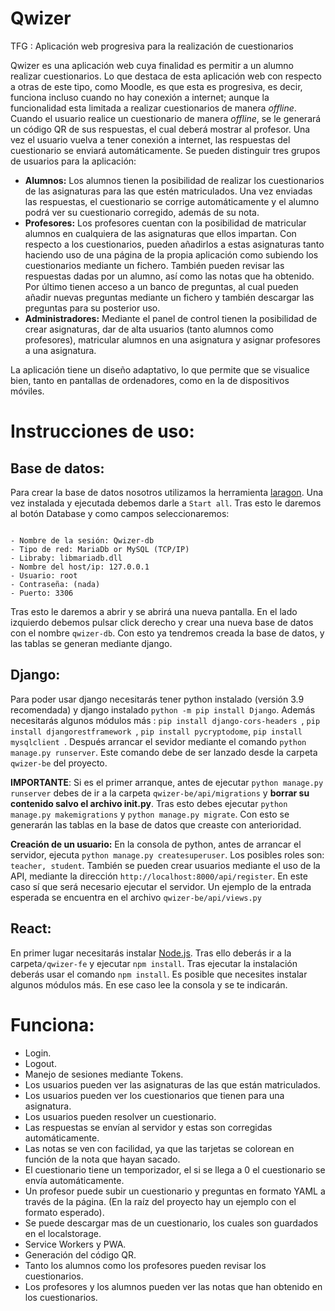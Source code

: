 # Qwizer
 TFG : Aplicación web progresiva para la realización de cuestionarios
 
 Qwizer es una aplicación web cuya finalidad es permitir a un alumno realizar cuestionarios. Lo que destaca de esta aplicación web con respecto a otras de este tipo, como Moodle, es que esta es progresiva, es decir, funciona incluso cuando no hay conexión a internet; aunque la funcionalidad esta limitada a realizar cuestionarios de manera *offline*. Cuando el usuario realice un cuestionario de manera *offline*, se le generará un código QR de sus respuestas, el cual deberá mostrar al profesor. Una vez el usuario vuelva a tener conexión a internet, las respuestas del cuestionario se enviará automáticamente. Se pueden distinguir tres grupos de usuarios para la aplicación:
 
- **Alumnos:** Los alumnos tienen la posibilidad de realizar los cuestionarios de las asignaturas para las que estén matriculados. Una vez enviadas las 	respuestas, el cuestionario se corrige automáticamente y el alumno podrá ver su cuestionario corregido, además de su nota.
- **Profesores:** Los profesores cuentan con la posibilidad de matricular alumnos en cualquiera de las asignaturas que ellos impartan. Con respecto a los cuestionarios, pueden añadirlos a estas asignaturas tanto haciendo uso de una página de la propia aplicación como subiendo los cuestionarios mediante un fichero. También pueden revisar las respuestas dadas por un alumno, así como las notas que ha obtenido. Por último tienen acceso a un banco de preguntas, al cual pueden añadir nuevas preguntas mediante un fichero y también descargar las preguntas para su posterior uso.
- **Administradores:** Mediante el panel de control tienen la posibilidad de crear asignaturas, dar de alta usuarios (tanto alumnos como profesores), matricular alumnos en una asignatura y asignar profesores a una asignatura.

La aplicación tiene un diseño adaptativo, lo que permite que se visualice bien, tanto en pantallas de ordenadores, como en la de dispositivos móviles.


# **Instrucciones de uso:**

## Base de datos:
Para crear la base de datos nosotros utilizamos la herramienta [laragon](https://laragon-org.translate.goog/?_x_tr_sl=en&_x_tr_tl=es&_x_tr_hl=es&_x_tr_pto=sc). Una vez instalada y ejecutada debemos darle a `Start all`. Tras esto le daremos al botón Database y como campos seleccionaremos:
```

- Nombre de la sesión: Qwizer-db
- Tipo de red: MariaDb or MySQL (TCP/IP)
- Libraby: libmariadb.dll
- Nombre del host/ip: 127.0.0.1
- Usuario: root
- Contraseña: (nada)
- Puerto: 3306
```

Tras esto le daremos a abrir y se abrirá una nueva pantalla. En el lado izquierdo debemos pulsar click derecho y crear una nueva base de datos con el nombre `qwizer-db`. Con esto ya tendremos creada la base de datos, y las tablas se generan mediante django.


## Django:
Para poder usar django necesitarás tener python instalado (versión 3.9 recomendada) y django instalado `python -m pip install Django`. Además necesitarás algunos módulos más :
 `pip install django-cors-headers `,
 `pip install djangorestframework `,
`pip install pycryptodome`,
 `pip install mysqlclient `.
Después arrancar el sevidor mediante el comando `python manage.py runserver`. Este comando debe de ser lanzado desde la carpeta `qwizer-be` del proyecto. 

**IMPORTANTE**: Si es el primer arranque, antes de ejecutar  `python manage.py runserver`  debes de ir a la carpeta `qwizer-be/api/migrations` y **borrar su contenido salvo el archivo __init__.py**. Tras esto debes ejecutar `python manage.py makemigrations` y `python manage.py migrate`. Con esto se generarán las tablas en la base de datos que creaste con anterioridad.

**Creación de un usuario:** En la consola de python, antes de arrancar el servidor, ejecuta `python manage.py createsuperuser`. Los posibles roles son: `teacher, student`. También se pueden crear usuarios mediante el uso de la API, mediante la dirección `http://localhost:8000/api/register`.  En este caso sí que será necesario ejecutar el servidor. Un ejemplo de la entrada esperada se encuentra en el archivo `qwizer-be/api/views.py`

## React:
En primer lugar necesitarás instalar [Node.js](https://nodejs.org/es/). Tras ello deberás ir a la carpeta` /qwizer-fe ` y ejecutar `npm install`. 
Tras ejecutar la instalación deberás usar el comando `npm install`. Es posible que necesites instalar algunos módulos más. En ese caso lee la consola y se te indicarán.

# **Funciona:**

- Login.
- Logout.
- Manejo de sesiones mediante Tokens.
- Los usuarios pueden ver las asignaturas de las que están matriculados.
- Los usuarios pueden ver los cuestionarios que tienen para una asignatura.
- Los usuarios pueden resolver un cuestionario.
- Las respuestas se envían al servidor y estas son corregidas automáticamente.
- Las notas se ven con facilidad, ya que las tarjetas se colorean en función de la nota que hayan sacado.
- El cuestionario tiene un temporizador, el si se llega a 0 el cuestionario se envía automáticamente.
- Un profesor puede subir un cuestionario y preguntas en formato YAML a través de la página. (En la raíz del proyecto hay un ejemplo con el formato esperado).
- Se puede descargar mas de un cuestionario, los cuales son guardados en el localstorage.
- Service Workers y PWA.
- Generación del código QR.
- Tanto los alumnos como los profesores pueden revisar los cuestionarios.
- Los profesores y los alumnos pueden ver las notas que han obtenido en los cuestionarios.
